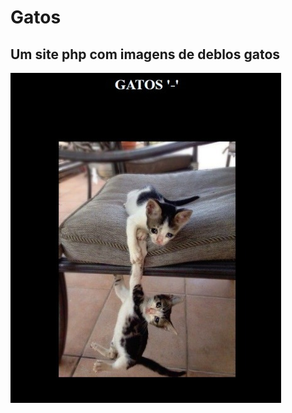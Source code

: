 #  Gatos
## Um site php com imagens de deblos gatos

![alt text](https://github.com/matheus55391/gatos-php/blob/main/assets/togit/gatos.png)
